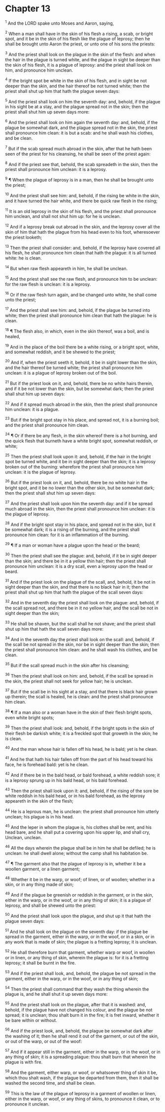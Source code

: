 # Chapter 13

<sup>1</sup> And the LORD spake unto Moses and Aaron, saying, 

<sup>2</sup> When a man shall have in the skin of his flesh a rising, a scab, or bright spot, and it be in the skin of his flesh like the plague of leprosy; then he shall be brought unto Aaron the priest, or unto one of his sons the priests: 

<sup>3</sup> And the priest shall look on the plague in the skin of the flesh: and when the hair in the plague is turned white, and the plague in sight be deeper than the skin of his flesh, it is a plague of leprosy: and the priest shall look on him, and pronounce him unclean. 

<sup>4</sup> If the bright spot be white in the skin of his flesh, and in sight be not deeper than the skin, and the hair thereof be not turned white; then the priest shall shut up him that hath the plague seven days: 

<sup>5</sup> And the priest shall look on him the seventh day: and, behold, if the plague in his sight be at a stay, and the plague spread not in the skin; then the priest shall shut him up seven days more: 

<sup>6</sup> And the priest shall look on him again the seventh day: and, behold, if the plague be somewhat dark, and the plague spread not in the skin, the priest shall pronounce him clean: it is but a scab: and he shall wash his clothes, and be clean. 

<sup>7</sup> But if the scab spread much abroad in the skin, after that he hath been seen of the priest for his cleansing, he shall be seen of the priest again: 

<sup>8</sup> And if the priest see that, behold, the scab spreadeth in the skin, then the priest shall pronounce him unclean: it is a leprosy. 

<sup>9</sup> ¶ When the plague of leprosy is in a man, then he shall be brought unto the priest; 

<sup>10</sup> And the priest shall see him: and, behold, if the rising be white in the skin, and it have turned the hair white, and there be quick raw flesh in the rising; 

<sup>11</sup> It is an old leprosy in the skin of his flesh, and the priest shall pronounce him unclean, and shall not shut him up: for he is unclean. 

<sup>12</sup> And if a leprosy break out abroad in the skin, and the leprosy cover all the skin of him that hath the plague from his head even to his foot, wheresoever the priest looketh; 

<sup>13</sup> Then the priest shall consider: and, behold, if the leprosy have covered all his flesh, he shall pronounce him clean that hath the plague: it is all turned white: he is clean. 

<sup>14</sup> But when raw flesh appeareth in him, he shall be unclean. 

<sup>15</sup> And the priest shall see the raw flesh, and pronounce him to be unclean: for the raw flesh is unclean: it is a leprosy. 

<sup>16</sup> Or if the raw flesh turn again, and be changed unto white, he shall come unto the priest; 

<sup>17</sup> And the priest shall see him: and, behold, if the plague be turned into white; then the priest shall pronounce him clean that hath the plague: he is clean. 

<sup>18</sup> ¶ The flesh also, in which, even in the skin thereof, was a boil, and is healed, 

<sup>19</sup> And in the place of the boil there be a white rising, or a bright spot, white, and somewhat reddish, and it be shewed to the priest; 

<sup>20</sup> And if, when the priest seeth it, behold, it be in sight lower than the skin, and the hair thereof be turned white; the priest shall pronounce him unclean: it is a plague of leprosy broken out of the boil. 

<sup>21</sup> But if the priest look on it, and, behold, there be no white hairs therein, and if it be not lower than the skin, but be somewhat dark; then the priest shall shut him up seven days: 

<sup>22</sup> And if it spread much abroad in the skin, then the priest shall pronounce him unclean: it is a plague. 

<sup>23</sup> But if the bright spot stay in his place, and spread not, it is a burning boil; and the priest shall pronounce him clean. 

<sup>24</sup> ¶ Or if there be any flesh, in the skin whereof there is a hot burning, and the quick flesh that burneth have a white bright spot, somewhat reddish, or white; 

<sup>25</sup> Then the priest shall look upon it: and, behold, if the hair in the bright spot be turned white, and it be in sight deeper than the skin; it is a leprosy broken out of the burning: wherefore the priest shall pronounce him unclean: it is the plague of leprosy. 

<sup>26</sup> But if the priest look on it, and, behold, there be no white hair in the bright spot, and it be no lower than the other skin, but be somewhat dark; then the priest shall shut him up seven days: 

<sup>27</sup> And the priest shall look upon him the seventh day: and if it be spread much abroad in the skin, then the priest shall pronounce him unclean: it is the plague of leprosy. 

<sup>28</sup> And if the bright spot stay in his place, and spread not in the skin, but it be somewhat dark; it is a rising of the burning, and the priest shall pronounce him clean: for it is an inflammation of the burning. 

<sup>29</sup> ¶ If a man or woman have a plague upon the head or the beard; 

<sup>30</sup> Then the priest shall see the plague: and, behold, if it be in sight deeper than the skin; and there be in it a yellow thin hair; then the priest shall pronounce him unclean: it is a dry scall, even a leprosy upon the head or beard. 

<sup>31</sup> And if the priest look on the plague of the scall, and, behold, it be not in sight deeper than the skin, and that there is no black hair in it; then the priest shall shut up him that hath the plague of the scall seven days: 

<sup>32</sup> And in the seventh day the priest shall look on the plague: and, behold, if the scall spread not, and there be in it no yellow hair, and the scall be not in sight deeper than the skin; 

<sup>33</sup> He shall be shaven, but the scall shall he not shave; and the priest shall shut up him that hath the scall seven days more: 

<sup>34</sup> And in the seventh day the priest shall look on the scall: and, behold, if the scall be not spread in the skin, nor be in sight deeper than the skin; then the priest shall pronounce him clean: and he shall wash his clothes, and be clean. 

<sup>35</sup> But if the scall spread much in the skin after his cleansing; 

<sup>36</sup> Then the priest shall look on him: and, behold, if the scall be spread in the skin, the priest shall not seek for yellow hair; he is unclean. 

<sup>37</sup> But if the scall be in his sight at a stay, and that there is black hair grown up therein; the scall is healed, he is clean: and the priest shall pronounce him clean. 

<sup>38</sup> ¶ If a man also or a woman have in the skin of their flesh bright spots, even white bright spots; 

<sup>39</sup> Then the priest shall look: and, behold, if the bright spots in the skin of their flesh be darkish white; it is a freckled spot that groweth in the skin; he is clean. 

<sup>40</sup> And the man whose hair is fallen off his head, he is bald; yet is he clean. 

<sup>41</sup> And he that hath his hair fallen off from the part of his head toward his face, he is forehead bald: yet is he clean. 

<sup>42</sup> And if there be in the bald head, or bald forehead, a white reddish sore; it is a leprosy sprung up in his bald head, or his bald forehead. 

<sup>43</sup> Then the priest shall look upon it: and, behold, if the rising of the sore be white reddish in his bald head, or in his bald forehead, as the leprosy appeareth in the skin of the flesh; 

<sup>44</sup> He is a leprous man, he is unclean: the priest shall pronounce him utterly unclean; his plague is in his head. 

<sup>45</sup> And the leper in whom the plague is, his clothes shall be rent, and his head bare, and he shall put a covering upon his upper lip, and shall cry, Unclean, unclean. 

<sup>46</sup> All the days wherein the plague shall be in him he shall be defiled; he is unclean: he shall dwell alone; without the camp shall his habitation be. 

<sup>47</sup> ¶ The garment also that the plague of leprosy is in, whether it be a woollen garment, or a linen garment; 

<sup>48</sup> Whether it be in the warp, or woof; of linen, or of woollen; whether in a skin, or in any thing made of skin; 

<sup>49</sup> And if the plague be greenish or reddish in the garment, or in the skin, either in the warp, or in the woof, or in any thing of skin; it is a plague of leprosy, and shall be shewed unto the priest: 

<sup>50</sup> And the priest shall look upon the plague, and shut up it that hath the plague seven days: 

<sup>51</sup> And he shall look on the plague on the seventh day: if the plague be spread in the garment, either in the warp, or in the woof, or in a skin, or in any work that is made of skin; the plague is a fretting leprosy; it is unclean. 

<sup>52</sup> He shall therefore burn that garment, whether warp or woof, in woollen or in linen, or any thing of skin, wherein the plague is: for it is a fretting leprosy; it shall be burnt in the fire. 

<sup>53</sup> And if the priest shall look, and, behold, the plague be not spread in the garment, either in the warp, or in the woof, or in any thing of skin; 

<sup>54</sup> Then the priest shall command that they wash the thing wherein the plague is, and he shall shut it up seven days more: 

<sup>55</sup> And the priest shall look on the plague, after that it is washed: and, behold, if the plague have not changed his colour, and the plague be not spread; it is unclean; thou shalt burn it in the fire; it is fret inward, whether it be bare within or without. 

<sup>56</sup> And if the priest look, and, behold, the plague be somewhat dark after the washing of it; then he shall rend it out of the garment, or out of the skin, or out of the warp, or out of the woof: 

<sup>57</sup> And if it appear still in the garment, either in the warp, or in the woof, or in any thing of skin; it is a spreading plague: thou shalt burn that wherein the plague is with fire. 

<sup>58</sup> And the garment, either warp, or woof, or whatsoever thing of skin it be, which thou shalt wash, if the plague be departed from them, then it shall be washed the second time, and shall be clean. 

<sup>59</sup> This is the law of the plague of leprosy in a garment of woollen or linen, either in the warp, or woof, or any thing of skins, to pronounce it clean, or to pronounce it unclean. 


